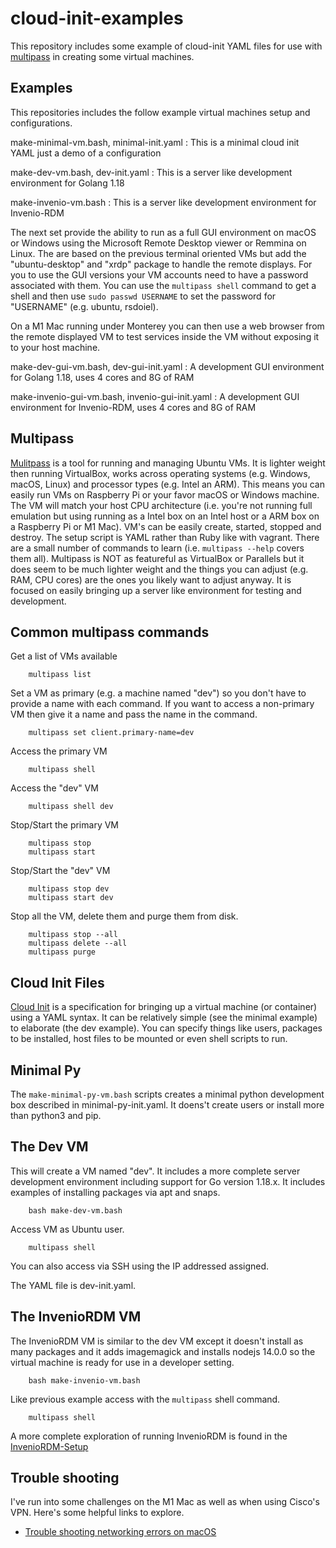 cloud-init-examples
===================

This repository includes some example of cloud-init YAML files for use with [multipass](https://multipass.run "Multipass website") in creating some virtual machines.

Examples
--------

This repositories includes the follow example virtual machines 
setup and configurations.

make-minimal-vm.bash, minimal-init.yaml
: This is a minimal cloud init YAML just a demo of a configuration

make-dev-vm.bash, dev-init.yaml
: This is a server like development environment for Golang 1.18

make-invenio-vm.bash
: This is a server like development environment for Invenio-RDM

The next set provide the ability to run as a full GUI environment on macOS or Windows using the Microsoft Remote Desktop viewer or Remmina on Linux. The are based on the previous terminal oriented VMs but add the "ubuntu-desktop" and "xrdp" package to handle the remote displays.  For you to use the GUI versions your VM accounts need to have a password associated with them. You can use the `multipass shell` command to get a shell and then use `sudo passwd USERNAME` to set the password for "USERNAME" (e.g. ubuntu, rsdoiel).

On a M1 Mac running under Monterey you can then use a web browser from the remote displayed VM to test services inside the VM without exposing it to your host machine.

make-dev-gui-vm.bash, dev-gui-init.yaml
: A development GUI environment for Golang 1.18, uses 4 cores and 8G of RAM

make-invenio-gui-vm.bash, invenio-gui-init.yaml
: A development GUI environment for Invenio-RDM, uses 4 cores and 8G of RAM



Multipass
---------

[Mulitpass](https://multipass.run "Multipass website") is a tool for running and managing Ubuntu VMs. It is lighter weight then running VirtualBox, works across operating systems (e.g. Windows, macOS, Linux) and processor types (e.g. Intel an ARM). This means you can easily run VMs on Raspberry Pi or your favor macOS or Windows machine.  The VM will match your host CPU architecture (i.e. you're not running full emulation but using running as a Intel box on an Intel host or a ARM box on a Raspberry Pi or M1 Mac).  VM's can be easily create, started, stopped and destroy.  The setup script is YAML rather than Ruby like with vagrant. There are a small number of commands to learn (i.e. `multipass --help` covers them all). Multipass is NOT as featureful as VirtualBox or Parallels but it does seem to be much lighter weight and the things you can adjust (e.g. RAM, CPU cores) are the ones you likely want to adjust anyway. It is focused on easily bringing up a server like environment for testing and development.

Common multipass commands
-------------------------

Get a list of VMs available 

```shell
    multipass list
```

Set a VM as primary (e.g. a machine named "dev") so you don't
have to provide a name with each command. If you want to access 
a non-primary VM then give it a name and pass the name in the command.

```shell
    multipass set client.primary-name=dev
```

Access the primary VM

```shell
    multipass shell
```

Access the "dev" VM

```shell
    multipass shell dev
```

Stop/Start the primary VM 

```shell
    multipass stop
    multipass start
```

Stop/Start the "dev" VM

```shell
    multipass stop dev
    multipass start dev
```

Stop all the VM, delete them and purge them from disk.

```shell
    multipass stop --all
    multipass delete --all
    multipass purge
```


Cloud Init Files
----------------

[Cloud Init](https://cloud-init.io) is a specification for bringing up a virtual machine (or container) using a YAML syntax. It can be relatively simple (see the minimal example) to elaborate (the dev example). You can specify things like users, packages to be installed, host files to be mounted or even shell scripts to run.

Minimal Py
----------

The `make-minimal-py-vm.bash` scripts creates a minimal python development box described in minimal-py-init.yaml. It doens't create users or install more than python3 and pip.

The Dev VM
----------

This will create a VM named "dev". It includes a more complete server development environment including support for Go version 1.18.x.  It includes examples of installing packages via apt and snaps.

```shell
    bash make-dev-vm.bash
```

Access VM as Ubuntu user.

```shell
    multipass shell
```

You can also access via SSH using the IP addressed assigned.

The YAML file is dev-init.yaml.

The InvenioRDM VM
--------------

The InvenioRDM VM is similar to the dev VM except it doesn't install as many packages and it adds imagemagick and installs nodejs 14.0.0 so the virtual machine is ready for use in a developer setting.

```shell
    bash make-invenio-vm.bash
```

Like previous example access with the `multipass` shell command.

```shell
    multipass shell
```

A more complete exploration of running InvenioRDM is found in the [InvenioRDM-Setup](InvenioRDM-Setup.html)

Trouble shooting
----------------

I've run into some challenges on the M1 Mac as well as when using Cisco's VPN. Here's some helpful links to explore.

- [Trouble shooting networking errors on macOS](https://multipass.run/docs/troubleshooting-networking-on-macos)

